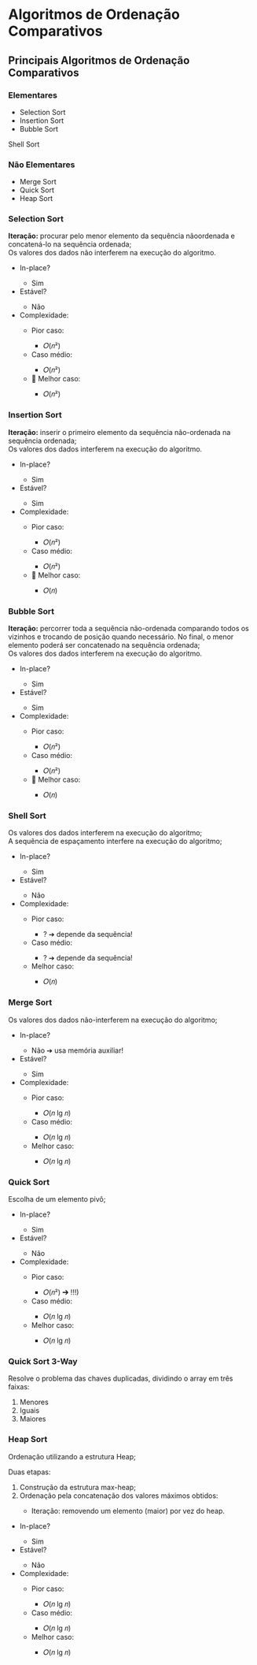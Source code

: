 <h1>Algoritmos de Ordenação Comparativos</h1>
<h2>Principais Algoritmos de Ordenação Comparativos</h2>

<h3>Elementares</h3>
<ul>
  <li>Selection Sort</li>
  <li>Insertion Sort</li>
  <li>Bubble Sort</li>
</ul>

<p>Shell Sort</p>

<h3>Não Elementares</h3>
<ul>
  <li>Merge Sort</li>
  <li>Quick Sort</li>
  <li>Heap Sort</li>
</ul>

<h3>Selection Sort</h3>
<p><strong>Iteração:</strong> procurar pelo menor elemento da sequência nãoordenada e concatená-lo na sequência ordenada; <br> Os valores dos dados não interferem na execução do algoritmo.</p>
<ul>
  <li>In-place?</li>
  <ul>
    <li>Sim</li>
  </ul>
  <li>Estável?</li>
  <ul>
    <li>Não</li>
  </ul>
  <li>Complexidade:</li>
  <ul>
    <li>Pior caso:</li>
    <ul>
      <li>𝑂(𝑛²)</li>
    </ul>
    <li>Caso médio:</li>
    <ul>
      <li>𝑂(𝑛²)</li>
    </ul>
    <li> Melhor caso:</li>
    <ul>
      <li>𝑂(𝑛²)</li>
    </ul>
  </ul>
</ul>


<h3>Insertion Sort</h3>
<p><strong>Iteração:</strong> inserir o primeiro elemento da sequência não-ordenada
na sequência ordenada;<br>Os valores dos dados interferem na execução do algoritmo.</p>
<ul>
  <li>In-place?</li>
  <ul>
    <li>Sim</li>
  </ul>
  <li>Estável?</li>
  <ul>
    <li>Sim</li>
  </ul>
  <li>Complexidade:</li>
  <ul>
    <li>Pior caso:</li>
    <ul>
      <li>𝑂(𝑛²)</li>
    </ul>
    <li>Caso médio:</li>
    <ul>
      <li>𝑂(𝑛²)</li>
    </ul>
    <li> Melhor caso:</li>
    <ul>
      <li>𝑂(𝑛)</li>
    </ul>
  </ul>
</ul>


<h3>Bubble Sort</h3>
<p><strong>Iteração:</strong> percorrer toda a sequência não-ordenada comparando
todos os vizinhos e trocando de posição quando necessário. No
final, o menor elemento poderá ser concatenado na sequência
ordenada;<br>Os valores dos dados interferem na execução do algoritmo.</p>
<ul>
  <li>In-place?</li>
  <ul>
    <li>Sim</li>
  </ul>
  <li>Estável?</li>
  <ul>
    <li>Sim</li>
  </ul>
  <li>Complexidade:</li>
  <ul>
    <li>Pior caso:</li>
    <ul>
      <li>𝑂(𝑛²)</li>
    </ul>
    <li>Caso médio:</li>
    <ul>
      <li>𝑂(𝑛²)</li>
    </ul>
    <li> Melhor caso:</li>
    <ul>
      <li>𝑂(𝑛)</li>
    </ul>
  </ul>
</ul>


<h3>Shell Sort</h3>
<p>Os valores dos dados interferem na execução do algoritmo;<br>A sequência de espaçamento interfere na execução do algoritmo;</p>
<ul>
  <li>In-place?</li>
  <ul>
    <li>Sim</li>
  </ul>
  <li>Estável?</li>
  <ul>
    <li>Não</li>
  </ul>
  <li>Complexidade:</li>
  <ul>
    <li>Pior caso:</li>
    <ul>
      <li>? ➔ depende da sequência!</li>
    </ul>
    <li>Caso médio:</li>
    <ul>
      <li>? ➔ depende da sequência!</li>
    </ul>
    <li>Melhor caso:</li>
    <ul>
      <li>𝑂(𝑛)</li>
    </ul>
  </ul>
</ul>


<h3>Merge Sort</h3>
<p>Os valores dos dados não-interferem na execução do algoritmo;</p>
<ul>
  <li>In-place?</li>
  <ul>
    <li> Não ➔ usa memória auxiliar!</li>
  </ul>
  <li>Estável?</li>
  <ul>
    <li>Sim</li>
  </ul>
  <li>Complexidade:</li>
  <ul>
    <li>Pior caso:</li>
    <ul>
      <li>𝑂(𝑛 lg 𝑛)</li>
    </ul>
    <li>Caso médio:</li>
    <ul>
      <li>𝑂(𝑛 lg 𝑛)</li>
    </ul>
    <li>Melhor caso:</li>
    <ul>
      <li>𝑂(𝑛 lg 𝑛)</li>
    </ul>
  </ul>
</ul>

<h3>Quick Sort</h3>
<p>Escolha de um elemento pivô;</p>
<ul>
  <li>In-place?</li>
  <ul>
    <li>Sim</li>
  </ul>
  <li>Estável?</li>
  <ul>
    <li>Não</li>
  </ul>
  <li>Complexidade:</li>
  <ul>
    <li>Pior caso:</li>
    <ul>
      <li>𝑂(𝑛²) ➔ !!!)</li>
    </ul>
    <li>Caso médio:</li>
    <ul>
      <li>𝑂(𝑛 lg 𝑛)</li>
    </ul>
    <li>Melhor caso:</li>
    <ul>
      <li>𝑂(𝑛 lg 𝑛)</li>
    </ul>
  </ul>
</ul>

<h3>Quick Sort 3-Way</h3>
<p>Resolve o problema das chaves
duplicadas, dividindo o array em
três faixas:</p>
<ol>
  <li>Menores</li>
  <li>Iguais</li>
  <li>Maiores</li>
</ol>


<h3>Heap Sort</h3>
<p>Ordenação utilizando a estrutura Heap;</p>
<p>Duas etapas:</p>
<ol>
  <li>Construção da estrutura max-heap;</li>
  <li>Ordenação pela concatenação dos valores máximos obtidos:</li>
  <ul>
    <li>Iteração: removendo um elemento (maior) por vez do heap.</li>
  </ul>
</ol>
<ul>
  <li>In-place?</li>
  <ul>
    <li>Sim</li>
  </ul>
  <li>Estável?</li>
  <ul>
    <li>Não</li>
  </ul>
  <li>Complexidade:</li>
  <ul>
    <li>Pior caso:</li>
    <ul>
      <li>𝑂(𝑛 lg 𝑛)</li>
    </ul>
    <li>Caso médio:</li>
    <ul>
      <li>𝑂(𝑛 lg 𝑛)</li>
    </ul>
    <li>Melhor caso:</li>
    <ul>
      <li>𝑂(𝑛 lg 𝑛)</li>
    </ul>
  </ul>
</ul>
